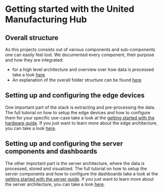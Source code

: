 # Getting started with the United Manufacturing Hub

## Overall structure

As this projects consists out of various components and sub-components one can easily feel lost. We documented every component, their purpose and how they are integrated:

- for a high level architecture and overview over how data is processed take a look [here](docs/general/dataprocessing.md)
- An explanation of the overall folder structure can be found [here](docs/folder-structure.md)

## Setting up and configuring the edge devices

One important part of the stack is extracting and pre-processing the data. The full tutorial on how to setup the edge devices and how to configure them for your specific use-case take a look at the [getting started with the hardware guide](edge/getting-started.md). If you just want to learn more about the edge architecture, you can take a look [here](docs/edge/architecture.md).

## Setting up and configuring the server components and dashboards

The other important part is the server architecture, where the data is processed, stored and visualized. The full tutorial on how to setup the server components and how to configure the dashboards take a look at the [getting started with the server guide](server/getting-started.md). If you just want to learn more about the server architecture, you can take a look [here](docs/server/architecture.md).
